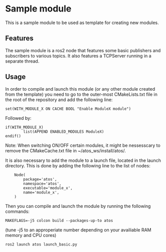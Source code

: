 # Sample module
This is a sample module to be used as template for creating new modules.
## Features
The sample module is a ros2 node that features some basic publishers and subscribers to various topics.
It also features a TCPServer running in a separate thread. 

## Usage
In order to compile and launch this module (or any other module created from the template) you need to go to the outer-most CMakeLists.txt file in the root of the repository and add the following line:
```
set(WITH_MODULE_X ON CACHE BOOL "Enable ModuleX module")
```


Followed by:
```
if(WITH_MODULE_X)
        list(APPEND ENABLED_MODULES ModuleX)
endif()
```

Note: When switching ON/OFF certain modules, it might be nessesscary to remove the CMakeCache.txt file in ~/atos_ws/install/atos/.

It is also necessary to add the module to a launch file, located in the launch directory. This is done by adding the following line to the list of nodes:
```
    Node(
        package='atos',
        namespace='atos',
        executable='module_x',
        name='module_x',
    )
```

Then you can compile and launch the module by running the following commands:
```
MAKEFLAGS=-j5 colcon build --packages-up-to atos
```
(tune -j5 to an approperiate number depending on your availiable RAM memory and CPU cores)
```
ros2 launch atos launch_basic.py
```